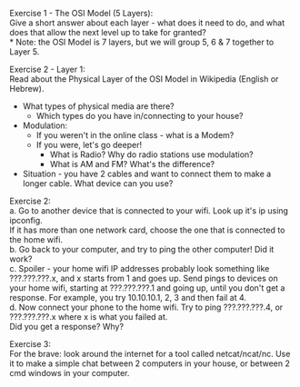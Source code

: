 Exercise 1 - The OSI Model (5 Layers):<br>
Give a short answer about each layer - what does it need to do, and what does that allow the next level up to take for granted?<br>
\* Note: the OSI Model is 7 layers, but we will group 5, 6 & 7 together to Layer 5.


Exercise 2 - Layer 1:<br>
Read about the Physical Layer of the OSI Model in Wikipedia (English or Hebrew).
* What types of physical media are there?
    * Which types do you have in/connecting to your house?
* Modulation: 
    * If you weren't in the online class - what is a Modem?
    * If you were, let's go deeper! 
        * What is Radio? Why do radio stations use modulation?
        * What is AM and FM? What's the difference?
* Situation - you have 2 cables and want to connect them to make a longer cable. What device can you use?


Exercise 2:<br>
a. Go to another device that is connected to your wifi. Look up it's ip using ipconfig.<br>
If it has more than one network card, choose the one that is connected to the home wifi.<br>
b. Go back to your computer, and try to ping the other computer! Did it work?<br>
c. Spoiler - your home wifi IP addresses probably look something like ???.???.???.x, and x starts from 1 and goes up. 
Send pings to devices on your home wifi, starting at ???.???.???.1 and going up, until you don't get a response. For example, you try 10.10.10.1, 2, 3 and then fail at 4.<br>
d. Now connect your phone to the home wifi. Try to ping ???.???.???.4, or ???.???.???.x where x is what you failed at.<br>
Did you get a response? Why?
<br>

Exercise 3:<br>
For the brave: look around the internet for a tool called netcat/ncat/nc. Use it to make a simple chat between 2 computers in your house, or between 2 cmd windows in your computer.<br>